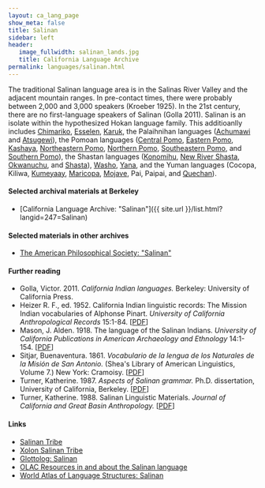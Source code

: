 ```yaml
---
layout: ca_lang_page
show_meta: false
title: Salinan
sidebar: left
header:
   image_fullwidth: salinan_lands.jpg
   title: California Language Archive
permalink: languages/salinan.html
---
```


The traditional Salinan language area is in the Salinas River Valley and the adjacent mountain ranges. In pre-contact times, there were probably between 2,000 and 3,000 speakers (Kroeber 1925). In the 21st century, there are no first-language speakers of Salinan (Golla 2011). Salinan is an isolate within the hypothesized Hokan language family. This additioanlly includes [Chimariko](chimariko.html), [Esselen](esselen.html), [Karuk](karuk.html), the Palaihnihan languages ([Achumawi](achumawi.html) and [Atsugewi](atsugewi.html)), the Pomoan languages ([Central Pomo](central-pomo.html), [Eastern Pomo](eastern-pomo.html), [Kashaya](kashaya.html), [Northeastern Pomo](northeastern-pomo.html), [Northern Pomo](northern-pomo.html), [Southeastern Pomo](southeastern-pomo.html), and [Southern Pomo](southern-pomo.html)), the Shastan languages ([Konomihu](konomihu.html), [New River Shasta](new-river-shasta.html), [Okwanuchu](okwanuchu.html), and [Shasta](shasta.html)), [Washo](washo.html), [Yana](yana.html), and the Yuman languages (Cocopa, Kiliwa, [Kumeyaay](kumeyaay.html), [Maricopa](maricopa.html), [Mojave](mojave.html), Pai, Paipai, and [Quechan](quechan.html)).

#### Selected archival materials at Berkeley

* [California Language Archive: "Salinan"]({{ site.url }}/list.html?langid=247=Salinan)

#### Selected materials in other archives

* [The American Philosophical Society: "Salinan"](https://indigenousguide.amphilsoc.org/search?f%5B0%5D=guide_language_content_title%3ASalinan)

#### Further reading

* Golla, Victor. 2011. *California Indian languages.* Berkeley: University of California Press.
* Heizer R. F., ed. 1952. California Indian linguistic records: The Mission Indian vocabularies of Alphonse Pinart. *University of California Anthropological Records* 15:1-84.
[[PDF](http://digitalassets.lib.berkeley.edu/anthpubs/ucb/text/ucar015-001.pdf)]
* Mason, J. Alden. 1918. The language of the Salinan Indians. *University of California Publications in American Archaeology and Ethnology* 14:1-154.
[[PDF](http://digitalassets.lib.berkeley.edu/anthpubs/ucb/text/ucp014-002.pdf)]
* Sitjar, Buenaventura. 1861. *Vocabulario de la lengua de los Naturales de la Misión de San Antonio.* (Shea's Library of American Linguistics, Volume 7.) New York: Cramoisy.
[[PDF](http://www.archive.org/details/vo00cabulariodelalsitjrich)]
* Turner, Katherine. 1987. *Aspects of Salinan grammar.* Ph.D. dissertation, University of California, Berkeley.
[[PDF](https://escholarship.org/uc/item/8483x855)]
* Turner, Katherine. 1988. Salinan Linguistic Materials. *Journal of California and Great Basin Anthropology.*
[[PDF](https://escholarship.org/uc/item/8k75s574)]

#### Links

* [Salinan Tribe](http://salinantribe.com/)
* [Xolon Salinan Tribe](https://www.xolonsalinantribe.org/)
* [Glottolog: Salinan](https://glottolog.org/resource/languoid/id/sali1253)
* [OLAC Resources in and about the Salinan language](http://www.language-archives.org/language/sln)
* [World Atlas of Language Structures: Salinan](http://wals.info/languoid/lect/wals_code_sal)

